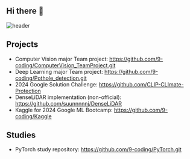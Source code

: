 ## Hi there 👋
![header](https://capsule-render.vercel.app/api?type=waving&color=CBB5E6&height=300&section=header&text=Welcome!&fontSize=90&animation=fadeIn)
<!--
**9-coding/9-coding** is a ✨ _special_ ✨ repository because its `README.md` (this file) appears on your GitHub profile.

Here are some ideas to get you started:

- 🔭 I’m currently working on ...
- 🌱 I’m currently learning ...
- 👯 I’m looking to collaborate on ...
- 🤔 I’m looking for help with ...
- 💬 Ask me about ...
- 📫 How to reach me: ...
- 😄 Pronouns: ...
- ⚡ Fun fact: ...
-->

## Projects
- Computer Vision major Team project: https://github.com/9-coding/ComputerVision_TeamProject.git
- Deep Learning major Team project: https://github.com/9-coding/Pothole_detection.git
- 2024 Google Solution Challenge: https://github.com/CLIP-CLImate-Protection
- DenseLiDAR implementation (non-official): https://github.com/suunnnnnj/DenseLiDAR
- Kaggle for 2024 Google ML Bootcamp: https://github.com/9-coding/Kaggle

## Studies
- PyTorch study repository: https://github.com/9-coding/PyTorch.git
